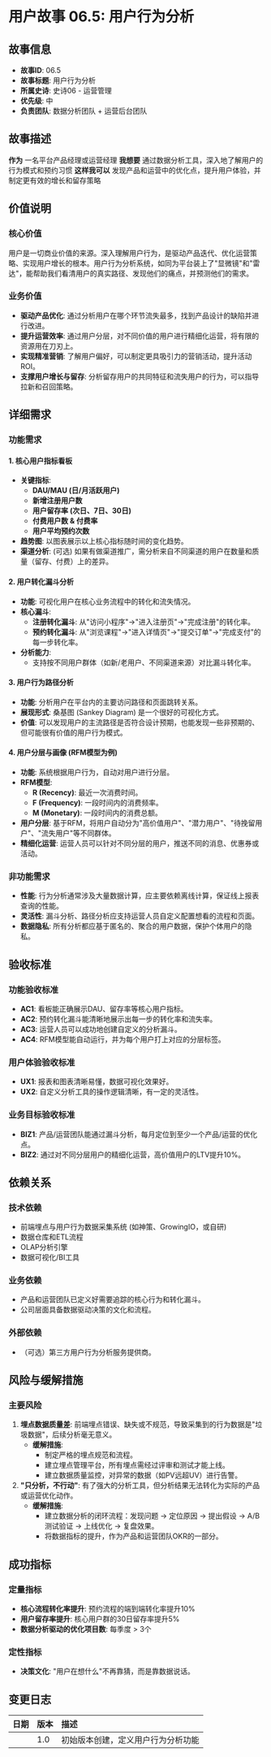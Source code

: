 # 用户故事 06.5: 用户行为分析

## 故事信息
- **故事ID**: 06.5
- **故事标题**: 用户行为分析
- **所属史诗**: 史诗06 - 运营管理
- **优先级**: 中
- **负责团队**: 数据分析团队 + 运营后台团队

## 故事描述

**作为** 一名平台产品经理或运营经理
**我想要** 通过数据分析工具，深入地了解用户的行为模式和预约习惯
**这样我可以** 发现产品和运营中的优化点，提升用户体验，并制定更有效的增长和留存策略

## 价值说明

### 核心价值
用户是一切商业价值的来源。深入理解用户行为，是驱动产品迭代、优化运营策略、实现用户增长的根本。用户行为分析系统，如同为平台装上了"显微镜"和"雷达"，能帮助我们看清用户的真实路径、发现他们的痛点，并预测他们的需求。

### 业务价值
- **驱动产品优化**: 通过分析用户在哪个环节流失最多，找到产品设计的缺陷并进行改进。
- **提升运营效率**: 通过用户分层，对不同价值的用户进行精细化运营，将有限的资源用在刀刃上。
- **实现精准营销**: 了解用户偏好，可以制定更具吸引力的营销活动，提升活动ROI。
- **支撑用户增长与留存**: 分析留存用户的共同特征和流失用户的行为，可以指导拉新和召回策略。

## 详细需求

### 功能需求

#### 1. 核心用户指标看板
- **关键指标**:
    - **DAU/MAU (日/月活跃用户)**
    - **新增注册用户数**
    - **用户留存率 (次日、7日、30日)**
    - **付费用户数 & 付费率**
    - **用户平均预约次数**
- **趋势图**: 以图表展示以上核心指标随时间的变化趋势。
- **渠道分析**: (可选) 如果有做渠道推广，需分析来自不同渠道的用户在数量和质量（留存、付费）上的差异。

#### 2. 用户转化漏斗分析
- **功能**: 可视化用户在核心业务流程中的转化和流失情况。
- **核心漏斗**:
    - **注册转化漏斗**: 从"访问小程序"->"进入注册页"->"完成注册"的转化率。
    - **预约转化漏斗**: 从"浏览课程"->"进入详情页"->"提交订单"->"完成支付"的每一步转化率。
- **分析能力**:
    - 支持按不同用户群体（如新/老用户、不同渠道来源）对比漏斗转化率。

#### 3. 用户行为路径分析
- **功能**: 分析用户在平台内的主要访问路径和页面跳转关系。
- **展现形式**: 桑基图 (Sankey Diagram) 是一个很好的可视化方式。
- **价值**: 可以发现用户的主流路径是否符合设计预期，也能发现一些非预期的、但可能很有价值的用户行为模式。

#### 4. 用户分层与画像 (RFM模型为例)
- **功能**: 系统根据用户行为，自动对用户进行分层。
- **RFM模型**:
    - **R (Recency)**: 最近一次消费时间。
    - **F (Frequency)**: 一段时间内的消费频率。
    - **M (Monetary)**: 一段时间内的消费总额。
- **用户分层**: 基于RFM，将用户自动分为"高价值用户"、"潜力用户"、"待挽留用户"、"流失用户"等不同群体。
- **精细化运营**: 运营人员可以针对不同分层的用户，推送不同的消息、优惠券或活动。

### 非功能需求
- **性能**: 行为分析通常涉及大量数据计算，应主要依赖离线计算，保证线上报表查询的性能。
- **灵活性**: 漏斗分析、路径分析应支持运营人员自定义配置想看的流程和页面。
- **数据隐私**: 所有分析都应基于匿名的、聚合的用户数据，保护个体用户的隐私。

## 验收标准

### 功能验收标准
- **AC1**: 看板能正确展示DAU、留存率等核心用户指标。
- **AC2**: 预约转化漏斗能清晰地展示出每一步的转化率和流失率。
- **AC3**: 运营人员可以成功地创建自定义的分析漏斗。
- **AC4**: RFM模型能自动运行，并为每个用户打上对应的分层标签。

### 用户体验验收标准
- **UX1**: 报表和图表清晰易懂，数据可视化效果好。
- **UX2**: 自定义分析工具的操作逻辑清晰，有一定的灵活性。

### 业务目标验收标准
- **BIZ1**: 产品/运营团队能通过漏斗分析，每月定位到至少一个产品/运营的优化点。
- **BIZ2**: 通过对不同分层用户的精细化运营，高价值用户的LTV提升10%。

## 依赖关系

### 技术依赖
-   前端埋点与用户行为数据采集系统 (如神策、GrowingIO，或自研)
-   数据仓库和ETL流程
-   OLAP分析引擎
-   数据可视化/BI工具

### 业务依赖
-   产品和运营团队已定义好需要追踪的核心行为和转化漏斗。
-   公司层面具备数据驱动决策的文化和流程。

### 外部依赖
-   （可选）第三方用户行为分析服务提供商。

## 风险与缓解措施

### 主要风险
1.  **埋点数据质量差**: 前端埋点错误、缺失或不规范，导致采集到的行为数据是"垃圾数据"，后续分析毫无意义。
    -   **缓解措施**:
        *   制定严格的埋点规范和流程。
        *   建立埋点管理平台，所有埋点需经过评审和测试才能上线。
        *   建立数据质量监控，对异常的数据（如PV远超UV）进行告警。
2.  **"只分析，不行动"**: 有了强大的分析工具，但分析结果无法转化为实际的产品或运营优化动作。
    -   **缓解措施**:
        *   建立数据分析的闭环流程：发现问题 -> 定位原因 -> 提出假设 -> A/B测试验证 -> 上线优化 -> 复盘效果。
        *   将数据指标的提升，作为产品和运营团队OKR的一部分。

## 成功指标

### 定量指标
-   **核心流程转化率提升**: 预约流程的端到端转化率提升10%
-   **用户留存率提升**: 核心用户群的30日留存率提升5%
-   **数据分析驱动的优化项目数**: 每季度 > 3个

### 定性指标
-   **决策文化**: "用户在想什么"不再靠猜，而是靠数据说话。

## 变更日志

| 日期 | 版本 | 描述 |
| :--- | :--- | :---------- |
|      | 1.0  | 初始版本创建，定义用户行为分析功能 | 